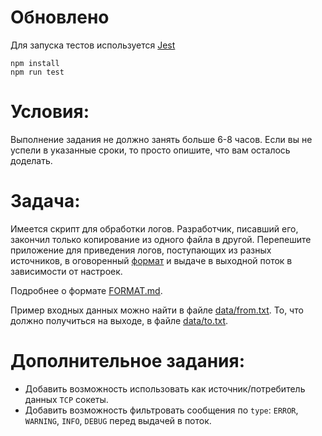 # Обновлено
Для запуска тестов используется [Jest](https://jestjs.io)
```shell script
npm install
npm run test
```

# Условия:
Выполнение задания не должно занять больше 6-8 часов. Если вы не успели в указанные сроки, то просто опишите, что вам осталось доделать.

# Задача:
Имеется скрипт для обработки логов. Разработчик, писавший его, закончил только копирование из одного файла в другой.
Перепешите приложение для приведения логов, поступающих из разных источников, в оговоренный [формат](FORMAT.md) и выдаче в выходной
поток в зависимости от настроек.

Подробнее о формате [FORMAT.md](FORMAT.md).

Пример входных данных можно найти в файле [data/from.txt](data/from.txt). То, что должно получиться на выходе, в файле [data/to.txt](data/to.txt).

# Дополнительное задания:
* Добавить возможность использовать как источник/потребитель данных `TCP` сокеты.
* Добавить возможность фильтровать сообщения по `type`: `ERROR`, `WARNING`, `INFO`, `DEBUG` перед выдачей в поток.
